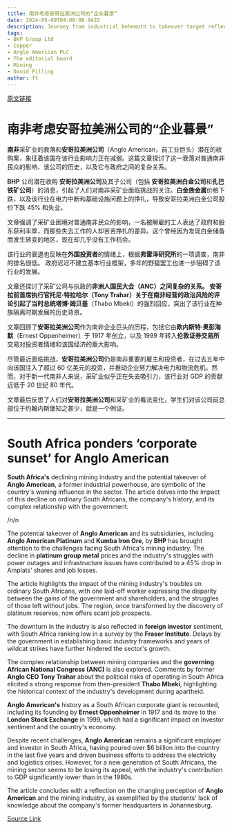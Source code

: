 ```yaml
---
title: 南非考虑安哥拉美洲公司的“企业暮景”
date: 2024-05-09T04:00:08.942Z
description: Journey from industrial behemoth to takeover target reflects country’s decline as a mining powerhouse
tags: 
- BHP Group Ltd
- Copper
- Anglo American PLC
- The editorial board
- Mining
- David Pilling
author: ft
---
```


[原文链接](https://ft.com/content/bd2ec02b-9713-4a80-a404-df7ae745319f)

# 南非考虑安哥拉美洲公司的“企业暮景”

**南非**采矿业的衰落和**安哥拉美洲公司**（Anglo American，前工业巨头）潜在的收购案，象征着该国在该行业影响力正在减弱。这篇文章探讨了这一衰落对普通南非民众的影响、该公司的历史，以及它与政府之间的复杂关系。

**BHP** 公司潜在收购 **安哥拉美洲公司**及其子公司（包括 **安哥拉美洲白金公司**和**孔巴铁矿公司**）的消息，引起了人们对南非采矿业面临挑战的关注。**白金族金属**价格下跌，以及该行业在电力中断和基础设施问题上的挣扎，导致安哥拉美洲白金公司股价下跌 45% 和失业。

文章强调了采矿业困境对普通南非民众的影响，一名被解雇的工人表达了政府和股东获利丰厚，而那些失去工作的人却苦苦挣扎的差异。这个曾经因为发现白金储备而发生转变的地区，现在却几乎没有工作机会。

该行业的衰退也反映在**外国投资者**的情绪上，根据**弗雷泽研究所**的一项调查，南非的排名很低。 政府迟迟不建立基本行业框架，多年的野猫罢工也进一步阻碍了该行业的发展。

文章还探讨了采矿公司与执政的**非洲人国民大会（ANC）**之间复杂的关系。 **安哥拉前首席执行官托尼·特拉哈尔**（Tony Trahar）关于在南非经营的政治风险的评论引起了当时总统**塔博·姆贝基**（Thabo Mbeki）的强烈回应，突出了该行业在种族隔离时期发展的历史背景。

文章回顾了**安哥拉美洲公司**作为南非企业巨头的历程，包括它由**欧内斯特·奥彭海默**（Ernest Oppenheimer）于 1917 年创立，以及 1999 年转入**伦敦证券交易所**交易对投资者情绪和该国经济的重大影响。

尽管最近面临挑战，**安哥拉美洲公司**仍是南非重要的雇主和投资者，在过去五年中向该国注入了超过 60 亿美元的投资，并推动企业努力解决电力和物流危机。然而，对于新一代南非人来说，采矿业似乎正在失去吸引力，该行业对 GDP 的贡献远低于 20 世纪 80 年代。

文章最后反思了人们对**安哥拉美洲公司**和采矿业的看法变化，学生们对该公司前总部位于约翰内斯堡知之甚少，就是一个例证。

---

# South Africa ponders ‘corporate sunset’ for Anglo American

**South Africa's** declining mining industry and the potential takeover of **Anglo American**, a former industrial powerhouse, are symbolic of the country's waning influence in the sector. The article delves into the impact of this decline on ordinary South Africans, the company's history, and its complex relationship with the government. 

/n/n

The potential takeover of **Anglo American** and its subsidiaries, including **Anglo American Platinum** and **Kumba Iron Ore**, by **BHP** has brought attention to the challenges facing South Africa's mining industry. The decline in **platinum group metal** prices and the industry's struggles with power outages and infrastructure issues have contributed to a 45% drop in Amplats' shares and job losses. 

The article highlights the impact of the mining industry's troubles on ordinary South Africans, with one laid-off worker expressing the disparity between the gains of the government and shareholders, and the struggles of those left without jobs. The region, once transformed by the discovery of platinum reserves, now offers scant job prospects. 

The downturn in the industry is also reflected in **foreign investor** sentiment, with South Africa ranking low in a survey by the **Fraser Institute**. Delays by the government in establishing basic industry frameworks and years of wildcat strikes have further hindered the sector's growth. 

The complex relationship between mining companies and the **governing African National Congress (ANC)** is also explored. Comments by former **Anglo CEO Tony Trahar** about the political risks of operating in South Africa elicited a strong response from then-president **Thabo Mbeki**, highlighting the historical context of the industry's development during apartheid. 

**Anglo American's** history as a South African corporate giant is recounted, including its founding by **Ernest Oppenheimer** in 1917 and its move to the **London Stock Exchange** in 1999, which had a significant impact on investor sentiment and the country's economy. 

Despite recent challenges, **Anglo American** remains a significant employer and investor in South Africa, having poured over $6 billion into the country in the last five years and driven business efforts to address the electricity and logistics crises. However, for a new generation of South Africans, the mining sector seems to be losing its appeal, with the industry's contribution to GDP significantly lower than in the 1980s. 

The article concludes with a reflection on the changing perception of **Anglo American** and the mining industry, as exemplified by the students' lack of knowledge about the company's former headquarters in Johannesburg.

[Source Link](https://ft.com/content/bd2ec02b-9713-4a80-a404-df7ae745319f)

